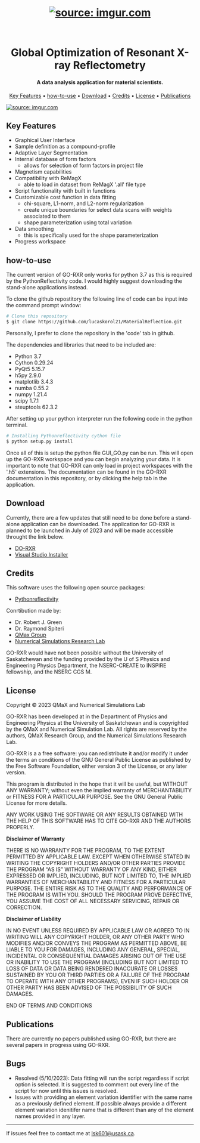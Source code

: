 <h1 align="center">
  <a href="https://imgur.com/3ZJbg84"><img src="https://i.imgur.com/3ZJbg84.jpg" title="source: imgur.com" /></a>
</h1>

<h1 align="center">
  <br>
  Global Optimization of Resonant X-ray Reflectometry
  <br>
</h1>

<h4 align="center">A data analysis application for material scientists.</h4>

<p align="center">
  <a href="#key-features">Key Features</a> •
  <a href="#how-to-use">how-to-use</a> •
  <a href="#download">Download</a> •
  <a href="#credits">Credits</a> •
  <a href="#license">License</a> •
  <a href="#publications">Publications</a> 
</p>

<a href="https://imgur.com/kPS6E3D"><img src="https://i.imgur.com/kPS6E3D.jpg" title="source: imgur.com" /></a>

## Key Features

* Graphical User Interface
* Sample definition as a compound-profile
* Adaptive Layer Segmentation
* Internal database of form factors
  - allows for selection of form factors in project file
* Magnetism capabilities
* Compatibility with ReMagX
  - able to load in dataset from ReMagX '.all' file type
* Script functionality with built in functions
* Customizable cost function in data fitting
  - chi-square, L1-norm, and L2-norm regularization
  - create unique boundaries for select data scans with weights associated to them
  - shape parameterization using total variation
* Data smoothing
  - this is specifically used for the shape parameterization
* Progress workspace

## how-to-use

The current version of GO-RXR only works for python 3.7 as this is required by the PythonReflectivity code. I would highly suggest downloading the stand-alone applications instead.

To clone the github repostitory the following line of code can be input into the command prompt window:
```bash
# Clone this repository
$ git clone https://github.com/lucaskorol21/MaterialReflection.git
```
Personally, I prefer to clone the repository in the 'code' tab in github.

The dependencies and libraries that need to be included are:
 - Python 3.7
 - Cython 0.29.24
 - PyQt5 5.15.7
 - h5py 2.9.0
 - matplotlib 3.4.3
 - numba 0.55.2
 - numpy 1.21.4
 - scipy 1.7.1
 - steuptools 62.3.2

After setting up your python interpreter run the following code in the python terminal.

```bash
# Installing Pythonreflectivity cython file
$ python setup.py install
```
Once all of this is setup the python file GUI_GO.py can be run. This will open up the GO-RXR workspace and you can begin analyzing your data. It is important to note that GO-RXR can only load in project workspaces with the '.h5' extensions. The documentation can be found in the GO-RXR documentation in this repository, or by clicking the help tab in the application.


## Download
Currently, there are a few updates that still need to be done before a stand-alone application can be downloaded. The application for GO-RXR is planned to be launched in July of 2023 and will be made accessible throught the link below.

- [DO-RXR](https://research-groups.usask.ca/qmax/people.php)
- [Visual Studio Installer](https://visualstudio.microsoft.com/visual-cpp-build-tools/)


## Credits

This software uses the following open source packages:
- [Pythonreflectivity](https://github.com/malaclypseII/PyXMRTool.git)

Conrtibution made by:
 - Dr. Robert J. Green
 - Dr. Raymond Spiteri
 - [QMax Group](https://research-groups.usask.ca/qmax/)
 - [Numerical Simulations Research Lab](https://simlab.usask.ca/)

GO-RXR would have not been possible without the University of Saskatchewan and the funding provided by the U of S Physics and Engineering Physics Department, the NSERC-CREATE to INSPIRE fellowship, and the NSERC CGS M.

## License
Copyright © 2023 QMaX and Numerical Simulations Lab

GO-RXR has been developed at in the Department of Physics and Engineering Physics at the University of Saskatchewan and is copyrighted by the QMaX and Numerical Simulation Lab. All rights are reserved by the authors, QMaX Research Group, and the Numerical Simulations Research Lab. 

GO-RXR is a a free software: you can redistribute it and/or modify it under the terms an conditions of the GNU General Public License as published by the Free Software Foundation, either version 3 of the License, or any later version.

This program is distributed in the hope that it will be useful, but WITHOUT ANY WARRANTY; without even the implied warranty of MERCHANTABILITY or FITNESS FOR A PARTICULAR PURPOSE.  See the GNU General Public License for more details.

ANY WORK USING THE SOFTWARE OR ANY RESULTS OBTAINED WITH THE HELP OF THIS SOFTWARE HAS TO CITE GO-RXR AND THE AUTHORS PROPERLY.

**Disclaimer of Warranty**

THERE IS NO WARRANTY FOR THE PROGRAM, TO THE EXTENT PERMITTED BY APPLICABLE LAW. EXCEPT WHEN OTHERWISE STATED IN WRITING THE COPYRIGHT HOLDERS AND/OR OTHER PARTIES PROVIDE THE PROGRAM “AS IS” WITHOUT WARRANTY OF ANY KIND, EITHER EXPRESSED OR IMPLIED, INCLUDING, BUT NOT LIMITED TO, THE IMPLIED WARRANTIES OF MERCHANTABILITY AND FITNESS FOR A PARTICULAR PURPOSE. THE ENTIRE RISK AS TO THE QUALITY AND PERFORMANCE OF THE PROGRAM IS WITH YOU. SHOULD THE PROGRAM PROVE DEFECTIVE, YOU ASSUME THE COST OF ALL NECESSARY SERVICING, REPAIR OR CORRECTION.

**Disclaimer of Liability**

IN NO EVENT UNLESS REQUIRED BY APPLICABLE LAW OR AGREED TO IN WRITING WILL ANY COPYRIGHT HOLDER, OR ANY OTHER PARTY WHO MODIFIES AND/OR CONVEYS THE PROGRAM AS PERMITTED ABOVE, BE LIABLE TO YOU FOR DAMAGES, INCLUDING ANY GENERAL, SPECIAL, INCIDENTAL OR CONSEQUENTIAL DAMAGES ARISING OUT OF THE USE OR INABILITY TO USE THE PROGRAM (INCLUDING BUT NOT LIMITED TO LOSS OF DATA OR DATA BEING RENDERED INACCURATE OR LOSSES SUSTAINED BY YOU OR THIRD PARTIES OR A FAILURE OF THE PROGRAM TO OPERATE WITH ANY OTHER PROGRAMS), EVEN IF SUCH HOLDER OR OTHER PARTY HAS BEEN ADVISED OF THE POSSIBILITY OF SUCH DAMAGES.

END OF TERMS AND CONDITIONS

## Publications

There are currently no papers published using GO-RXR, but there are several papers in progress using GO-RXR.

## Bugs
* Resolved (5/10/2023): Data fitting will run the script regardless if script option is selected. It is suggested to comment out every line of the script for now until this issues is resolved.
* Issues with providing an element variation identifier with the same name as a previously defined element. If possible always provide a different element variation idenitifer name that is different than any of the element names provided in any layer.

---

If issues feel free to contact me at lsk601@usask.ca.


